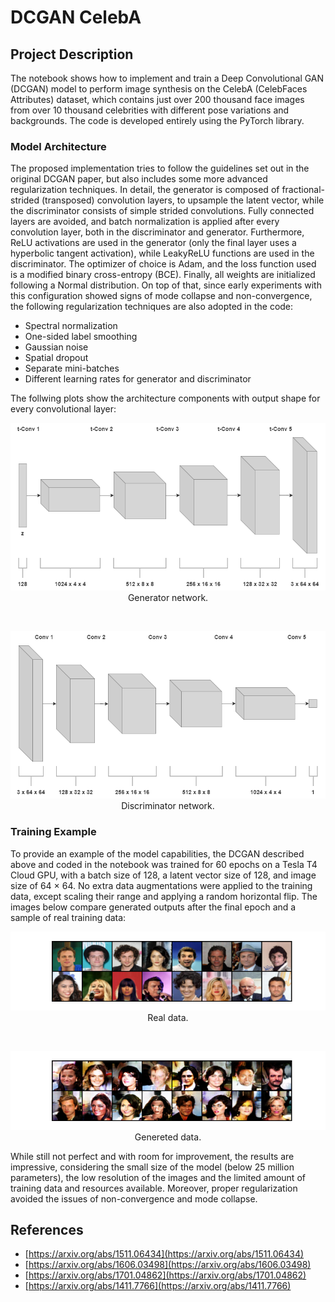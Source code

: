 # DCGAN CelebA

## Project Description
The notebook shows how to implement and train a Deep Convolutional GAN (DCGAN) model to perform image synthesis on the CelebA (CelebFaces Attributes) dataset, which contains just over 200 thousand face images from over 10 thousand celebrities with different pose variations and backgrounds. The code is developed entirely using the PyTorch library.

### Model Architecture
The proposed implementation tries to follow the guidelines set out in the original DCGAN paper, but also includes some more advanced regularization techniques. In detail, the generator is composed of fractional-strided (transposed) convolution layers, to upsample the latent vector, while the discriminator consists of simple strided convolutions. Fully connected layers are avoided, and batch normalization is applied after every convolution layer, both in the discriminator and generator. Furthermore, ReLU activations are used in the generator (only the final layer uses a hyperbolic tangent activation), while LeakyReLU functions are used in the discriminator. The optimizer of choice is Adam, and the loss function used is a modified binary cross-entropy (BCE). Finally, all weights are initialized following a Normal distribution.
On top of that, since early experiments with this configuration showed signs of mode collapse and non-convergence, the following regularization techniques are also adopted in the code:

- Spectral normalization
- One-sided label smoothing
- Gaussian noise
- Spatial dropout
- Separate mini-batches
- Different learning rates for generator and discriminator

The follwing plots show the architecture components with output shape for every convolutional layer:
<p align="center">
  <img src="images/gan2.png" alt="Generator", width="600">
  <br>Generator network.
</p><br>

<p align="center">
  <img src="images/gan1.png" alt="Discriminator", width="600">
  <br>Discriminator network.
</p>

### Training Example
To provide an example of the model capabilities, the DCGAN described above and coded in the notebook was trained for 60 epochs on a Tesla T4 Cloud GPU, with a batch size of 128, a latent vector size of 128, and image size of 64 × 64. No extra data augmentations were applied to the training data, except scaling their range and applying a random horizontal flip.
The images below compare generated outputs after the final epoch and a sample of real training data:
<p align="center">
  <img src="images/real.png" alt="training data", width="600">
  <br>Real data.
</p><br>

<p align="center">
  <img src="images/final.png" alt="generated data", width="600">
  <br>Genereted data.
</p>

While still not perfect and with room for improvement, the results are impressive, considering the small size of the model (below 25 million parameters), the low resolution of the images and the limited amount of training data and resources available. Moreover, proper regularization avoided the issues of non-convergence and mode collapse.

## References
- [https://arxiv.org/abs/1511.06434](https://arxiv.org/abs/1511.06434)
- [https://arxiv.org/abs/1606.03498](https://arxiv.org/abs/1606.03498)
- [https://arxiv.org/abs/1701.04862](https://arxiv.org/abs/1701.04862)
- [https://arxiv.org/abs/1411.7766](https://arxiv.org/abs/1411.7766)



